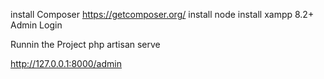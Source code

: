 install Composer 
https://getcomposer.org/
install node 
install xampp 8.2+
Admin Login

Runnin the Project 
php artisan serve

http://127.0.0.1:8000/admin


